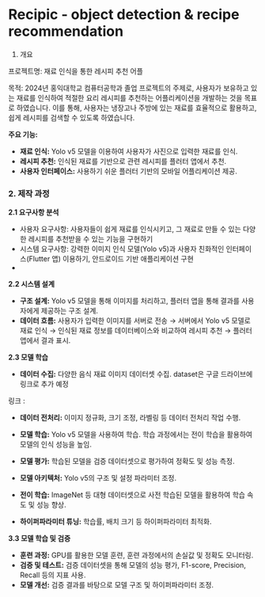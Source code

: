 # Recipic - object detection & recipe recommendation

1. 개요

프로젝트명: 재료 인식을 통한 레시피 추천 어플

목적:
2024년 홍익대학교 컴퓨터공학과 졸업 프로젝트의 주제로, 사용자가 보유하고 있는 재료를 인식하여 적절한 요리 레시피를 추천하는 어플리케이션을 개발하는 것을 목표로 하였습니다. 이를 통해, 사용자는 냉장고나 주방에 있는 재료를 효율적으로 활용하고, 쉽게 레시피를 검색할 수 있도록 하였습니다.

**주요 기능:**
- **재료 인식:** Yolo v5 모델을 이용하여 사용자가 사진으로 입력한 재료를 인식.
- **레시피 추천:** 인식된 재료를 기반으로 관련 레시피를 플러터 앱에서 추천.
- **사용자 인터페이스:** 사용하기 쉬운 플러터 기반의 모바일 어플리케이션 제공.



### 2. 제작 과정

**2.1 요구사항 분석**
- 사용자 요구사항: 사용자들이 쉽게 재료를 인식시키고, 그 재료로 만들 수 있는 다양한 레시피를 추천받을 수 있는 기능을 구현하기
- 시스템 요구사항: 강력한 이미지 인식 모델(Yolo v5)과 사용자 친화적인 인터페이스(Flutter 앱) 이용하기, 안드로이드 기반 애플리케이션 구현
- 

**2.2 시스템 설계**
- **구조 설계:** Yolo v5 모델을 통해 이미지를 처리하고, 플러터 앱을 통해 결과를 사용자에게 제공하는 구조 설계.
- **데이터 흐름:** 사용자가 입력한 이미지를 서버로 전송 → 서버에서 Yolo v5 모델로 재료 인식 → 인식된 재료 정보를 데이터베이스와 비교하여 레시피 추천 → 플러터 앱에서 결과 표시.


**2.3 모델 학습**
- **데이터 수집:** 다양한 음식 재료 이미지 데이터셋 수집. dataset은 구글 드라이브에 링크로 추가 예정

링크 : 

- **데이터 전처리:** 이미지 정규화, 크기 조정, 라벨링 등 데이터 전처리 작업 수행.
- **모델 학습:** Yolo v5 모델을 사용하여 학습. 학습 과정에서는 전이 학습을 활용하여 모델의 인식 성능을 높임.
- **모델 평가:** 학습된 모델을 검증 데이터셋으로 평가하여 정확도 및 성능 측정.



- **모델 아키텍처:** Yolo v5의 구조 및 설정 파라미터 조정.
- **전이 학습:** ImageNet 등 대형 데이터셋으로 사전 학습된 모델을 활용하여 학습 속도 및 성능 향상.
- **하이퍼파라미터 튜닝:** 학습률, 배치 크기 등 하이퍼파라미터 최적화.






**3.3 모델 학습 및 검증**
- **훈련 과정:** GPU를 활용한 모델 훈련, 훈련 과정에서의 손실값 및 정확도 모니터링.
- **검증 및 테스트:** 검증 데이터셋을 통해 모델의 성능 평가, F1-score, Precision, Recall 등의 지표 사용.
- **모델 개선:** 검증 결과를 바탕으로 모델 구조 및 하이퍼파라미터 조정.





